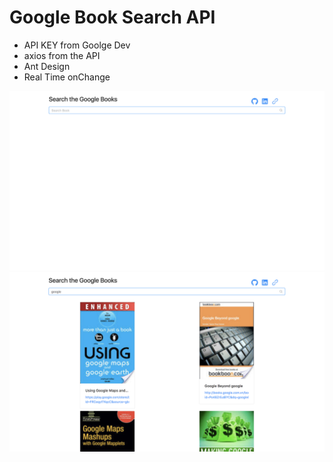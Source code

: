 # Google Book Search API

- API KEY from Goolge Dev
- axios from the API
- Ant Design
- Real Time onChange

![googleSearch Web ScreenShot](/assets/page.png?raw=true "Optional Title")
![googelSearch Web ScreenShot](/assets/search.png?raw=true "Optional Title")

